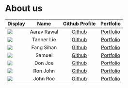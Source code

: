 # About us

 Display                                             |    Name     |             Github Profile             |             Portfolio             
-----------------------------------------------------|:-----------:|:--------------------------------------:|:---------------------------------:
 ![](https://via.placeholder.com/100.png?text=Photo) | Aarav Rawal |     [Github](https://github.com/)      | [Portfolio](docs/team/johndoe.md) 
 ![](https://via.placeholder.com/100.png?text=Photo) | Tanner Lie  | [Github](https://github.com/tannerlie) |  [Portfolio](team/tannerlie.md)   
 ![](https://via.placeholder.com/100.png?text=Photo) | Fang Sihan  |     [Github](https://github.com/)      | [Portfolio](docs/team/johndoe.md) 
 ![](https://via.placeholder.com/100.png?text=Photo) |   Samuel    |     [Github](https://github.com/)      | [Portfolio](docs/team/johndoe.md) 
 ![](https://via.placeholder.com/100.png?text=Photo) |   Don Joe   |     [Github](https://github.com/)      | [Portfolio](docs/team/johndoe.md) 
 ![](https://via.placeholder.com/100.png?text=Photo) |  Ron John   |     [Github](https://github.com/)      | [Portfolio](docs/team/johndoe.md) 
 ![](https://via.placeholder.com/100.png?text=Photo) |  John Roe   |     [Github](https://github.com/)      | [Portfolio](docs/team/johndoe.md) 

